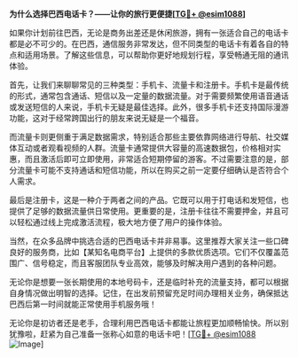 **为什么选择巴西电话卡？——让你的旅行更便捷[[TG💪+ @esim1088](https://t.me/s/esim1088)]**

如果你计划前往巴西，无论是商务出差还是休闲旅游，拥有一张适合自己的电话卡都是必不可少的。在巴西，通信服务非常发达，但不同类型的电话卡有着各自的特点和适用场景。了解这些信息，可以帮助你更好地规划行程，享受畅通无阻的通讯体验。

首先，让我们来聊聊常见的三种类型：手机卡、流量卡和注册卡。手机卡是最传统的形式，通常包含通话、短信以及一定量的数据流量。对于需要频繁使用语音通话或发送短信的人来说，手机卡无疑是最佳选择。此外，很多手机卡还支持国际漫游功能，这对于经常跨国出行的朋友来说无疑是一个福音。

而流量卡则更侧重于满足数据需求，特别适合那些主要依靠网络进行导航、社交媒体互动或者观看视频的人群。流量卡通常提供大容量的高速数据包，价格相对实惠，而且激活后即可立即使用，非常适合短期停留的游客。不过需要注意的是，部分流量卡可能不支持通话和短信功能，所以在购买之前一定要仔细确认是否符合个人需求。

最后是注册卡，这是一种介于两者之间的产品。它既可以用于打电话和发短信，也提供了足够的数据流量供日常使用。更重要的是，注册卡往往不需要押金，并且可以轻松通过线上完成激活流程，极大地方便了用户的操作体验。

当然，在众多品牌中挑选合适的巴西电话卡并非易事。这里推荐大家关注一些口碑良好的服务商，比如【某知名电商平台】上提供的多款优质选项。它们不仅覆盖范围广、信号稳定，而且客服团队专业高效，能够及时解决用户遇到的各种问题。

无论你是想要一张长期使用的本地号码卡，还是临时补充的流量支持，都可以根据自身情况做出明智的选择。记住，在出发前预留充足时间办理相关业务，确保抵达巴西后第一时间就能正常使用手机服务哦！

无论你是初访者还是老手，合理利用巴西电话卡都能让旅程更加顺畅愉快。所以别犹豫啦，赶紧为自己准备一张称心如意的电话卡吧！[[TG💪+ @esim1088](https://t.me/s/esim1088) ![Image](https://i.postimg.cc/4NQfJmqS/Snipaste-2025-05-13-00-14-12.png)]